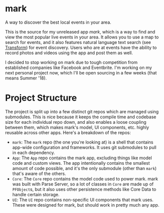 # mark
A way to discover the best local events in your area.

This is the source for my unreleased app *mark*, which is a way to find and view the most popular live events in your area. It allows you to use a map to search for events, and it also features natural language text search (see [Transform](https://github.com/pranjalsatija/Transform)) for event discovery. Users who are at events have the ability to record photos and videos using the app and post them as well.

I decided to stop working on mark due to tough competition from established companies like Facebook and Eventbrite. I'm working on my next personal project now, which I'll be open sourcing in a few weeks (that means Summer '18).

# Project Structure
The project is split up into a few distinct git repos which are managed using submodules. This is nice because it keeps the compile time and codebase size for each individual repo down, and also enables a loose coupling between them, which makes mark's model, UI components, etc. highly reusable across other apps. Here's a breakdown of the repos:
* `mark`: The `mark` repo (the one you're looking at) is a shell that contains app-wide configuration and frameworks. It uses git submodules to pull in each dependency.
* `App`: The `App` repo contains the mark app, excluding things like model code and custom views. The app intentionally contains the smallest amount of code possible, and it's the only submodule (other than `mark`) that's aware of the others.
* `Core`: The `Core` repo contains the model code used to power mark. mark was built with Parse Server, so a lot of classes in `Core` are made up of `PFObject`s, but it also uses other persistence methods like Core Data to handle certain storage.
* `UI`: The `UI` repo contains non-specific UI components that mark uses. These were designed for mark, but should work in pretty much any app.
